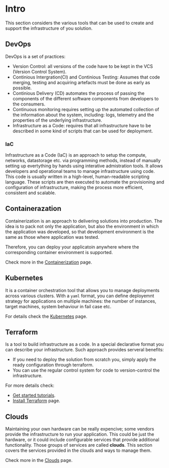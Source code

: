 # Intro

This section considers the various tools that can be used to create and support the infrastructure of you solution.

## DevOps

DevOps is a set of practices:

- Version Control: all versions of the code have to be kept in the VCS (Version Control System).
- Continious Intergration(CI) and Continious Testing: Assumes that code merging, testing and acquiring artefacts must be done as early as possible.
- Continious Delivery (CD) automates the process of passing the components of the different software components from developers to the consumers.
- Continuous monitoring requires setting up the automated collection of the information about the system, including: logs, telemetry and the properties of the underlying infrastructure.
- Infrastructure as a Code: requires that all infrastructure have to be described in some kind of scripts that can be used for deployment.


### IaC

Infrastructure as a Code (IaC) is an approach to setup the compute, networks, datastorage etc. via programming methods, instead of manually setting up evertything by hands  using interative admistration tools. It allows developers and operational teams to manage infrastructure using code. This code is usually written in a high-level, human-readable scripting language. These scripts are then executed to automate the provisioning and configuration of infrastructure, making the process more efficient, consistent and scalable. 

## Containerazation

Containerization is an approach to delivering solutions into production. The idea is to pack not only the application, but also the environment in which the application was developed, so that development environment is the same as those where application was tested.

Therefore, you can deploy your applicatoin anywhere where the corresponding container environment is supported.

Check more in the [Containerization](containerization.md) page.

## Kubernetes

It is a container orchestration tool that allows you to manage deployments across various clusters. With a `yaml` format, you can define deployemnt strategy for applications on multiple machines: the number of instances, target machines, system behaviour in fail case etc.

For details check the [Kubernetes](kubernetes.ipynb) page.

## Terraform

Is a tool to build infrastructure as a code. In a special declarative format you can describe your infrastructure. Such approach provides serveral benefits:

- If you need to deploy the solution from scratch you, simply apply the ready configuration through terraform.
- You can use the regular control system for code to version-control the infrastructure.

For more details check:

- [Get started tutorials](https://developer.hashicorp.com/terraform/tutorials/docker-get-started/infrastructure-as-code).
- [Install Terraform](https://developer.hashicorp.com/terraform/tutorials/docker-get-started/install-cli) page.

## Clouds

Maintaining your own hardware can be really expencive; some vendors provide the infrastructure to run your application. This could be just the hardware, or it could include configurable services that provide additional functionality. Those groups of services are called **clouds**. This section covers the services provided in the clouds and ways to manage them. 

Check more in the [Clouds](clouds.md) page.
